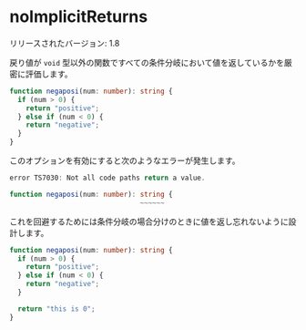 # noImplicitReturns

リリースされたバージョン: 1.8

戻り値が `void` 型以外の関数ですべての条件分岐において値を返しているかを厳密に評価します。

```typescript
function negaposi(num: number): string {
  if (num > 0) {
    return "positive";
  } else if (num < 0) {
    return "negative";
  }
}
```

このオプションを有効にすると次のようなエラーが発生します。

```typescript
error TS7030: Not all code paths return a value.

function negaposi(num: number): string {
                                ~~~~~~
```

これを回避するためには条件分岐の場合分けのときに値を返し忘れないように設計します。

```typescript
function negaposi(num: number): string {
  if (num > 0) {
    return "positive";
  } else if (num < 0) {
    return "negative";
  }

  return "this is 0";
}
```
